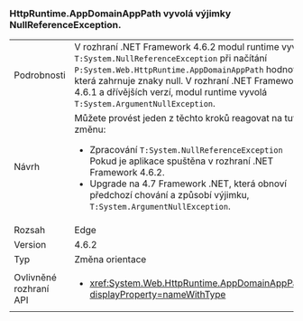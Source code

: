 ### <a name="httpruntimeappdomainapppath-throws-a-nullreferenceexception"></a>HttpRuntime.AppDomainAppPath vyvolá výjimky NullReferenceException.

|   |   |
|---|---|
|Podrobnosti|V rozhraní .NET Framework 4.6.2 modul runtime vyvolá <code>T:System.NullReferenceException</code> při načítání <code>P:System.Web.HttpRuntime.AppDomainAppPath</code> hodnotu, která zahrnuje znaky null. V rozhraní .NET Framework 4.6.1 a dřívějších verzí, modul runtime vyvolá <code>T:System.ArgumentNullException</code>.|
|Návrh|Můžete provést jeden z těchto kroků reagovat na tuto změnu:<ul><li>Zpracování <code>T:System.NullReferenceException</code> Pokud je aplikace spuštěna v rozhraní .NET Framework 4.6.2.</li><li>Upgrade na 4.7 Framework .NET, která obnoví předchozí chování a způsobí výjimku, <code>T:System.ArgumentNullException</code>.</li></ul>|
|Rozsah|Edge|
|Version|4.6.2|
|Typ|Změna orientace|
|Ovlivněné rozhraní API|<ul><li><xref:System.Web.HttpRuntime.AppDomainAppPath?displayProperty=nameWithType></li></ul>|


